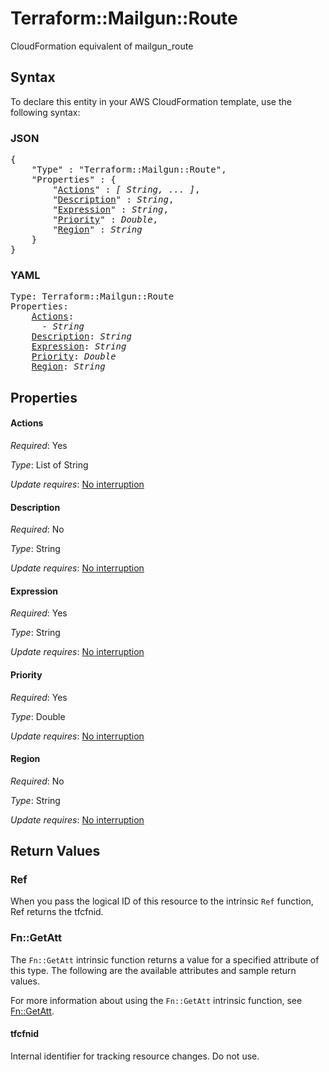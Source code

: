# Terraform::Mailgun::Route

CloudFormation equivalent of mailgun_route

## Syntax

To declare this entity in your AWS CloudFormation template, use the following syntax:

### JSON

<pre>
{
    "Type" : "Terraform::Mailgun::Route",
    "Properties" : {
        "<a href="#actions" title="Actions">Actions</a>" : <i>[ String, ... ]</i>,
        "<a href="#description" title="Description">Description</a>" : <i>String</i>,
        "<a href="#expression" title="Expression">Expression</a>" : <i>String</i>,
        "<a href="#priority" title="Priority">Priority</a>" : <i>Double</i>,
        "<a href="#region" title="Region">Region</a>" : <i>String</i>
    }
}
</pre>

### YAML

<pre>
Type: Terraform::Mailgun::Route
Properties:
    <a href="#actions" title="Actions">Actions</a>: <i>
      - String</i>
    <a href="#description" title="Description">Description</a>: <i>String</i>
    <a href="#expression" title="Expression">Expression</a>: <i>String</i>
    <a href="#priority" title="Priority">Priority</a>: <i>Double</i>
    <a href="#region" title="Region">Region</a>: <i>String</i>
</pre>

## Properties

#### Actions

_Required_: Yes

_Type_: List of String

_Update requires_: [No interruption](https://docs.aws.amazon.com/AWSCloudFormation/latest/UserGuide/using-cfn-updating-stacks-update-behaviors.html#update-no-interrupt)

#### Description

_Required_: No

_Type_: String

_Update requires_: [No interruption](https://docs.aws.amazon.com/AWSCloudFormation/latest/UserGuide/using-cfn-updating-stacks-update-behaviors.html#update-no-interrupt)

#### Expression

_Required_: Yes

_Type_: String

_Update requires_: [No interruption](https://docs.aws.amazon.com/AWSCloudFormation/latest/UserGuide/using-cfn-updating-stacks-update-behaviors.html#update-no-interrupt)

#### Priority

_Required_: Yes

_Type_: Double

_Update requires_: [No interruption](https://docs.aws.amazon.com/AWSCloudFormation/latest/UserGuide/using-cfn-updating-stacks-update-behaviors.html#update-no-interrupt)

#### Region

_Required_: No

_Type_: String

_Update requires_: [No interruption](https://docs.aws.amazon.com/AWSCloudFormation/latest/UserGuide/using-cfn-updating-stacks-update-behaviors.html#update-no-interrupt)

## Return Values

### Ref

When you pass the logical ID of this resource to the intrinsic `Ref` function, Ref returns the tfcfnid.

### Fn::GetAtt

The `Fn::GetAtt` intrinsic function returns a value for a specified attribute of this type. The following are the available attributes and sample return values.

For more information about using the `Fn::GetAtt` intrinsic function, see [Fn::GetAtt](https://docs.aws.amazon.com/AWSCloudFormation/latest/UserGuide/intrinsic-function-reference-getatt.html).

#### tfcfnid

Internal identifier for tracking resource changes. Do not use.

